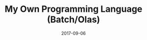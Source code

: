 ---
draft: false
title: My Own Programming Language (Batch/Olas)
description: "I made my own programming language in Batch, entitled Olas, when I was really bored as a 15 year old."
date: 2017-09-06
url: https://github.com/nTh0rn/Olas
---